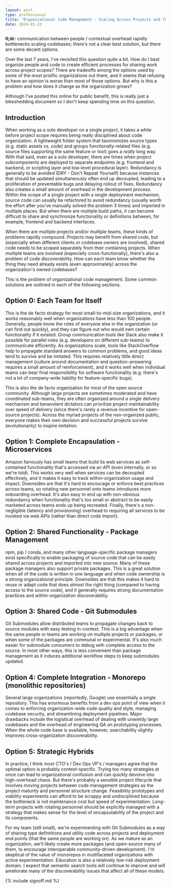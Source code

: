 ```yaml
---
layout: post
type: professional
title: "Organizational Code Management - Scaling Across Projects and Teams"
date: 2024-01-23
---
```


**tl;dr:** communication between people / contextual overhead rapidly bottlenecks scaling codebases; there's not a clear best solution, but there are some decent options.

Over the last 7 years, I've revisited this question quite a bit. How do I best organize people and code to create efficient processes for sharing work across project scopes? There are tradeoffs among the options used by some of the most prolific organizations out there, and it seems that refusing to have an opinion is worse than most of those options. But why is this a problem and how does it change as the organization grows?

Although I've posted this online for public benefit, this is really just a bikeshedding document so I don't keep spending time on this question.

## Introduction
When working as a solo developer on a single project, it takes a while before project scope requires being really disciplined about code organization. A lightweight folder system that taxonomizes source types (e.g. static assets vs. code) and groups functionally-related files (e.g. source files supporting the same feature or tool) goes a _really_ long way. With that said, even as a solo developer, there are times when project subcomponents are deployed to separate endpoints (e.g. frontend and backend, or scripting layer and low-level procedural layer). Redundancy is generally to be avoided (DRY - Don't Repeat Yourself) because instances that should be updated simultaneously often end up decoupled, leading to a proliferation of preventable bugs and delaying rollout of fixes. Redundancy also creates a small amount of overhead in the development process. Within the scope of a single project with a single deployment mechanism, source code can usually be refactored to avoid redundancy (usually worth the effort after you've manually solved the problem 3 times) and imported in multiple places. But when there are multiple build paths, it can become difficult to share and synchronize functionality or definitions between, for example, frontend and backend interfaces.

When there are multiple projects and/or multiple teams, these kinds of problems rapidly compound. Projects may benefit from shared code, but (especially when different clients or codebase owners are involved), shared code needs to be scoped separately from their containing projects. When multiple teams are involved (especially cross-functionally), there's also a problem of code discoverability. How can each team know whether the thing they need already exists (even approximately) across the organization's owned codebases?

This is the problem of organizational code management. Some common solutions are outlined in each of the following sections.

## Option 0: Each Team for Itself
This is the de facto strategy for most small-to-mid-size organizations, and it works reasonably well when organizations have less than 100 people. Generally, people know the roles of everyone else in the organization (or can find out quickly), and they can figure out who would own certain functionality if it existed. Group communication tools like Slack also make it possible for parallel roles (e.g. developers on different sub-teams) to communicate efficiently. As organizations scale, tools like StackOverflow help to propagate standard answers to common problems, and good ideas tend to survive and be imitated. This requires relatively little direct management (culture around documentation and question-answering requires a small amount of reinforcement), and it works well when individual teams can bear final responsibility for software functionality (e.g. there's not a lot of company-wide liability for feature-specific bugs).

This is also the de facto organization for most of the open source community. Although large projects are sometimes moderated and have coordinated sub-teams, they are often organized around a single delivery mechanism and benevolent dictators can prioritize project maintainability over speed of delivery (since there's rarely a revenue incentive for open-source projects). Across the myriad projects of the non-organized public, everyone makes their own decision and successful projects survive (evolutionarily) to inspire imitation.

## Option 1: Complete Encapsulation - Microservices
Amazon famously has small teams that build its web services as self-contained functionality that's accessed via an API (even internally, or so we're told). This works very well when services can be decoupled effectively, and it makes it easy to track within-organization usage and impact. Downsides are that it's hard to encourage or enforce best practices across teams, so rotating new personnel onto teams introduces more onboarding overhead. It's also easy to end up with non-obvious redundancy when functionality that's too small or abstract to be easily marketed across teams ends up being recreated. Finally, there's a non-negligible (latency and provisioning) overhead to requiring all services to be invoked via web APIs (rather than direct code import).

## Option 2: Shared Functionality - Package Management
npm, pip / conda, and many other language-specific package managers exist specifically to enable packaging of source code that can be easily shared across projects and imported into new source. Many of these package managers also support private packages. This is a great solution when all of the code is written in one language and when code ownership is a strong organizational principle. Downsides are that this makes it hard to reuse or adapt code that does _almost_ the right thing (compared to having access to the source code), and it generally requires strong documentation practices and within-organization discoverability.

## Option 3: Shared Code - Git Submodules
Git Submodules allow distributed teams to propagate changes back to source modules with easy testing in-context. This is a big advantage when the same people or teams are working on multiple projects or packages, or when some of the packages are communal or experimental. It's also much easier for submodule consumers to debug with complete access to the source. In most other ways, this is less convenient than package management as it induces additional workflow steps to keep submodules updated.

## Option 4: Complete Integration - Monorepo (monolithic repositories)
Several large organizations (reportedly, Google) use essentially a single repository. This has enormous benefits from a dev ops point of view when it comes to enforcing organization-wide code quality and style, managing codebase security, and streamlining deployment pipelines. Major drawbacks include the logistical overhead of dealing with unwieldy large codebases and the overhead of engineering QA on prototyping processes. When the whole code base is available, however, searchability slightly improves cross-organization discoverability.

## Option 5: Strategic Hybrids
In practice, I think most CTO's / Dev Ops VP's / managers agree that the optimal option is probably context-specific. Trying too many strategies at once can lead to organizational confusion and can quickly devolve into high-overhead chaos. But there's probably a sensible project lifecycle that involves moving projects between code management strategies as the project maturity and personnel structure change. Feasibility prototypes and viability experiments can afford to be scrappy and undisciplined because the bottleneck is not maintenance cost but speed of experimentation. Long-term projects with rotating personnel should be explicitly managed with a strategy that makes sense for the level of encapsulability of the project and its components.

For my team (still small), we're experimenting with Git Submodules as a way of sharing type defintitions and utility code across projects and deployment end points (that the same people are working on). As we mature as an organization, we'll likely create more packages (and open-source many of them, to encourage interoperable community-driven development). I'm skeptical of the value of monorepos in multifaceted organizations with active experimentation. Education is also a relatively low-risk deployment domain. I expect that semantic search tools will continue to improve and will ameliorate many of the discoverability issues that affect all of these models.

{% include signoff.md %}
